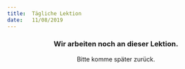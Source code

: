```yaml
---
title:  Tägliche Lektion
date:   11/08/2019
---
```


### <center>Wir arbeiten noch an dieser Lektion.</center>
<center>Bitte komme später zurück.</center>